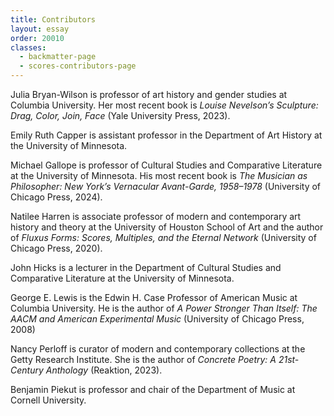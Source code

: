 ```yaml
---
title: Contributors
layout: essay
order: 20010
classes:
  - backmatter-page
  - scores-contributors-page
---
```


Julia Bryan-Wilson is professor of art history and gender studies at Columbia University. Her most recent book is *Louise Nevelson’s Sculpture: Drag, Color, Join, Face* (Yale University Press, 2023).  

Emily Ruth Capper is assistant professor in the Department of Art History at the University of Minnesota.

Michael Gallope is professor of Cultural Studies and Comparative Literature at the University of Minnesota. His most recent book is *The Musician as Philosopher: New York’s Vernacular Avant-Garde, 1958–1978* (University of Chicago Press, 2024).

Natilee Harren is associate professor of modern and contemporary art history and theory at the University of Houston School of Art and the author of *Fluxus Forms: Scores, Multiples, and the Eternal Network* (University of Chicago Press, 2020).

John Hicks is a lecturer in the Department of Cultural Studies and Comparative Literature at the University of Minnesota.

George E. Lewis is the Edwin H. Case Professor of American Music at Columbia University. He is the author of *A Power Stronger Than Itself: The AACM and American Experimental Music* (University of Chicago Press, 2008)

Nancy Perloff is curator of modern and contemporary collections at the Getty Research Institute. She is the author of *Concrete Poetry: A 21st-Century Anthology* (Reaktion, 2023).

Benjamin Piekut is professor and chair of the Department of Music at Cornell University.